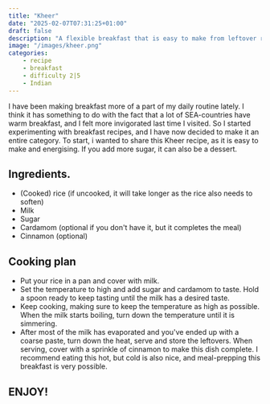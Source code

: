 ```yaml
---
title: "Kheer"
date: "2025-02-07T07:31:25+01:00"
draft: false
description: "A flexible breakfast that is easy to make from leftover rice"
image: "/images/kheer.png"
categories: 
    - recipe
    - breakfast
    - difficulty 2|5
    - Indian
---
```


I have been making breakfast more of a part of my daily routine lately. I think it has something to do with the fact that a lot of SEA-countries have warm breakfast, and I felt more invigorated last time I visited. So I started experimenting with breakfast recipes, and I have now decided to make it an entire category. To start, i wanted to share this Kheer recipe, as it is easy to make and energising. If you add more sugar, it can also be a dessert. 

## Ingredients. 
- (Cooked) rice (if uncooked, it will take longer as the rice also needs to soften)
- Milk
- Sugar
- Cardamom (optional if you don't have it, but it completes the meal)
- Cinnamon (optional) 

## Cooking plan
- Put your rice in a pan and cover with milk. 
- Set the temperature to high and add sugar and cardamom to taste. Hold a spoon ready to keep tasting until the milk has a desired taste. 
- Keep cooking, making sure to keep the temperature as high as possible. When the milk starts boiling, turn down the temperature until it is simmering. 
- After most of the milk has evaporated and you've ended up with a coarse paste, turn down the heat, serve and store the leftovers. When serving, cover with a sprinkle of cinnamon to make this dish complete. I recommend eating this hot, but cold is also nice, and meal-prepping this breakfast is very possible. 

## ENJOY!
